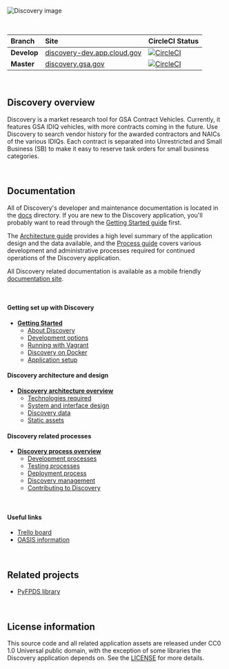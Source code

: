 ![Discovery image](https://raw.githubusercontent.com/PSHCDevOps/discovery/master/discovery_site/static/discovery_site/images/discovery.png)

<br/>

| Branch       | Site        | CircleCI Status   |
| :---------   | :---------  | :-----------------|
| **Develop** | [discovery-dev.app.cloud.gov](https://discovery-dev.app.cloud.gov)  | [![CircleCI](https://circleci.com/gh/PSHCDevOps/discovery/tree/develop.svg?style=svg)](https://circleci.com/gh/PSHCDevOps/discovery/tree/develop) |
| **Master**  | [discovery.gsa.gov](https://discovery.app.cloud.gov) | [![CircleCI](https://circleci.com/gh/PSHCDevOps/discovery/tree/master.svg?style=svg)](https://circleci.com/gh/PSHCDevOps/discovery/tree/master) |

<br/>

## Discovery overview

Discovery is a market research tool for GSA Contract Vehicles. Currently, it features GSA IDIQ vehicles, with more contracts coming in the future. Use Discovery to search vendor history for the awarded contractors and NAICs of the various IDIQs. Each contract is separated into Unrestricted and Small Business (SB) to make it easy to reserve task orders for small business categories.

<br/>

## Documentation

All of Discovery's developer and maintenance documentation is located in the [docs](docs/readme.md) directory.  If you are new to the Discovery application, you'll probably want to read through the [Getting Started guide](docs/start/readme.md) first.

The [Architecture guide](docs/architecture/readme.md) provides a high level summary of the application design and the data available, and the [Process guide](docs/process/readme.md) covers various development and administrative processes required for continued operations of the Discovery application.

All Discovery related documentation is available as a mobile friendly [documentation site](http://pshcdevops.github.io/discovery).

<br/>

#### Getting set up with Discovery

* **[Getting Started](docs/start/readme.md)**
  * [About Discovery](docs/start/about.md)
  * [Development options](docs/start/development.md)
  * [Running with Vagrant](docs/start/vagrant.md)
  * [Discovery on Docker](docs/start/docker.md)
  * [Application setup](docs/start/setup.md)

#### Discovery architecture and design

* **[Discovery architecture overview](docs/architecture/readme.md)**
  * [Technologies required](docs/architecture/technologies.md)
  * [System and interface design](docs/architecture/design.md)
  * [Discovery data](docs/architecture/data.md)
  * [Static assets](docs/architecture/assets.md)

#### Discovery related processes

* **[Discovery process overview](docs/process/readme.md)**
  * [Development processes](docs/process/development.md)
  * [Testing processes](docs/process/testing.md)
  * [Deployment process](docs/process/deployment.md)
  * [Discovery management](docs/process/management.md)
  * [Contributing to Discovery](docs/process/contributing.md)

<br/>

#### Useful links

* [Trello board](https://trello.com/b/AEoWtET7/discovery-20)
* [OASIS information](https://www.gsa.gov/acquisition/products-services/professional-services/one-acquisition-solution-for-integrated-services-oasis)

<br/>

## Related projects

* [PyFPDS library](https://github.com/18f/pyfpds)

<br/>

## License information

This source code and all related application assets are released under CC0 1.0 Universal public domain, with the exception of some libraries the Discovery application depends on.  See the [LICENSE](LICENSE.md) for more details.
